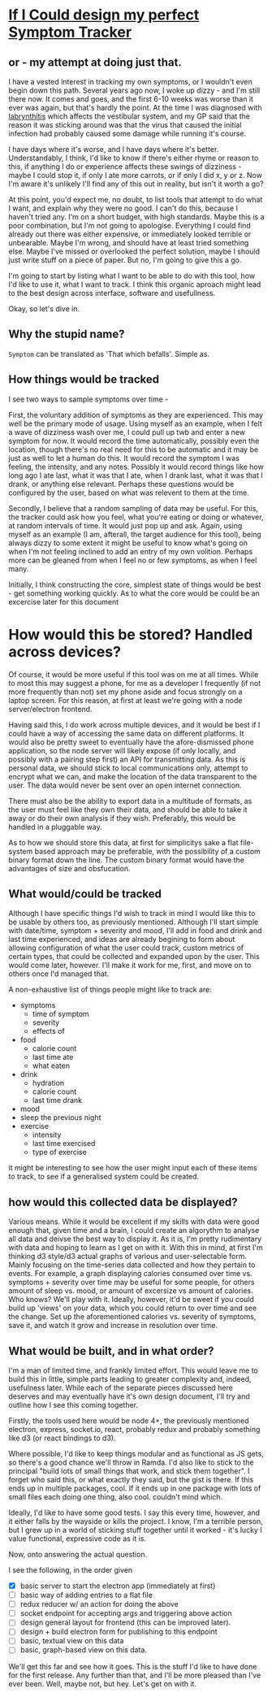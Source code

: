 # [If I Could design my perfect Symptom Tracker](http://apievangelist.com/2014/06/25/if-i-could-design-my-perfect-api-design-editor/)
## or - my attempt at doing just that.

I have a vested interest in tracking my own symptoms, or I wouldn't even begin down this path. Several years ago now, I woke up dizzy - and I'm still there now. It comes and goes, and the first 6-10 weeks was worse than it ever was again, but that's hardly the point. At the time I was diagnosed with [labrynthitis](https://en.wikipedia.org/wiki/Labyrinthitis?oldformat=true) which affects the vestibular system, and my GP said that the reason it was sticking around was that the virus that caused the initial infection had probably caused some damage while running it's course.

I have days where it's worse, and I have days where it's better. Understandably, I think, I'd like to know if there's either rhyme or reason to this, if anything I do or experience affects these swings of dizziness - maybe I could stop it, if only I ate more carrots, or if only I did x, y or z. Now I'm aware it's unlikely I'll find any of this out in reality, but isn't it worth a go?

At this point, you'd expect me, no doubt, to list tools that attempt to do what I want, and explain why they were no good. I can't do this, because I haven't tried any. I'm on a short budget, with high standards. Maybe this is a poor combination, but I'm not going to apologise. Everything I could find already out there was either expensive, or immediately looked terrible or unbearable. Maybe I'm wrong, and should have at least tried something else. Maybe I've missed or overlooked the perfect solution, maybe I should just write stuff on a piece of paper. But no, I'm going to give this a go.

I'm going to start by listing what I want to be able to do with this tool, how I'd like to use it, what I want to track. I think this organic aproach might lead to the best design across interface, software and usefullness. 

Okay, so let's dive in.

## Why the stupid name?

`Symptom` can be translated as 'That which befalls'. Simple as.

## How things would be tracked


I see two ways to sample symptoms over time -

First, the voluntary addition of symptoms as they are experienced. This may well be the primary mode of usage. Using myself as an example, when I felt a wave of dizziness wash over me, I could pull up twb and enter a new symptom for now. It would record the time automatically, possibly even the location, though there's no real need for this to be automatic and it may be just as well to let a human do this. It would record the symptom I was feeling, the intensity, and any notes. Possibly it would record things like how long ago I ate last, what it was that I ate, when I drank last, what it was that I drank, or anything else relevant. Perhaps these questions would be configured by the user, based on what was relevent to them at the time.

Secondly, I believe that a random sampling of data may be useful. For this, the tracker could ask how you feel, what you're eating or doing or whatever, at random intervals of time. It would just pop up and ask. Again, using myself as an example (I am, afterall, the target audience for this tool), being always dizzy to some extent it might be useful to know what's going on when I'm not feeling inclined to add an entry of my own volition. Perhaps more can be gleaned from when I feel no or few symptoms, as when I feel many.

Initially, I think constructing the core, simplest state of things would be best - get something working quickly. As to what the core would be could be an excercise later for this document

# How would this be stored? Handled across devices?

Of course, it would be more useful if this tool was on me at all times. While to most this may suggest a phone, for me as a developer I frequently (if not more frequently than not) set my phone aside and focus strongly on a laptop screen. For this reason, at first at least we're going with a node server/electron frontend.

Having said this, I do work across multiple devices, and it would be best if I could have a way of accessing the same data on different platforms. It would also be pretty sweet to eventually have the afore-dismissed phone application, so the node server will likely expose (if only locally, and possibly with a pairing step first) an API for transmitting data. As this is personal data, we should stick to local communications only, attempt to encrypt what we can, and make the location of the data transparent to the user. The data would never be sent over an open internet connection.

There must also be the ability to export data in a multitude of formats, as the user must feel like they own their data, and should be able to take it away or do their own analysis if they wish. Preferably, this would be handled in a pluggable way.

As to how we should store this data, at first for simplicitys sake a flat file-system based approach may be preferable, with the possibility of a custom binary format down the line. The custom binary format would have the advantages of size and obsfucation.

## What would/could be tracked

Although I have specific things I'd wish to track in mind I would like this to be usable by others too, as previously mentioned. Although I'll start simple with date/time, symptom + severity and mood, I'll add in food and drink and last time experienced, and ideas are already begining to form about allowing configuration of what the user could track, custom metrics of certain types, that could be collected and expanded upon by the user. This would come later, however. I'll make it work for me, first, and move on to others once I'd managed that.

A non-exhaustive list of things people might like to track are:

* symptoms
	* time of symptom
	* severity
	* effects of
* food
	* calorie count
	* last time ate
	* what eaten
* drink
	* hydration
	* calorie count
	* last time drank
* mood
* sleep the previous night
* exercise
	* intensity
	* last time exercised
	* type of exercise

	
it might be interesting to see how the user might input each of these items to track, to see if a generalised system could be created.

## how would this collected data be displayed?

Various means. While it would be excellent if my skills with data were good enough that, given time and a brain, I could create an algorythm to analyse all data and deivse the best way to display it. As it is, I'm pretty rudimentary with data and hoping to learn as I get on with it. With this in mind, at first I'm thinking d3 style/d3 actual graphs of various and user-selectable form. Mainly focusing on the time-series data collected and how they pertain to events. For example, a graph displaying calories consumed over time vs. symptoms + severity over time may be useful for some people, for others amount of sleep vs. mood, or amount of excersize vs amount of calories. Who knows? We'll play with it. Ideally, however, it'd be sweet if you could build up 'views' on your data, which you could return to over time and see the change. Set up the aforementioned calories vs. severity of symptoms, save it, and watch it grow and increase in resolution over time.

## What would be built, and in what order?

I'm a man of limited time, and frankly limited effort. This would leave me to build this in little, simple parts leading to greater complexity and, indeed, usefulness later. While each of the separate pieces discussed here deserves and may eventually have it's own design document, I'll try and outline how I see this coming together.

Firstly, the tools used here would be node 4+, the previously mentioned electron, express, socket.io, react, probably redux and probably something like d3 (or react bindings to d3).

Where possible, I'd like to keep things modular and as functional as JS gets, so there's a good chance we'll throw in Ramda. I'd also like to stick to the principal "build lots of small things that work, and stick them together". I forget who said this, or what exactly they said, but the gist is there. If this ends up in multiple packages, cool. If it ends up in one package with lots of small files each doing one thing, also cool. couldn't mind which.

Ideally, I'd like to have some good tests. I say this every time, however, and it either falls by the wayside or kills the project. I know, I'm a terrible person, but I grew up in a world of sticking stuff together until it worked - it's lucky I value functional, expressive code as it is.

Now, onto answering the actual question.

I see the following, in the order given

* [x] basic server to start the electron app (immediately at first)
* [ ] basic way of adding entries to a flat file
* [ ] redux reducer w/ an action for doing the above
* [ ] socket endpoint for accepting args and triggering above action
* [ ] design general layout for frontend (this can be improved later).
* [ ] design + build electron form for publishing to this endpoint
* [ ] basic, textual view on this data
* [ ] basic, graph-based view on this data.

We'll get this far and see how it goes. This is the stuff I'd like to have done for the first release. Any further than that, and I'll be more pleased than I've ever been. Well, maybe not, but hey. Let's get on with it.